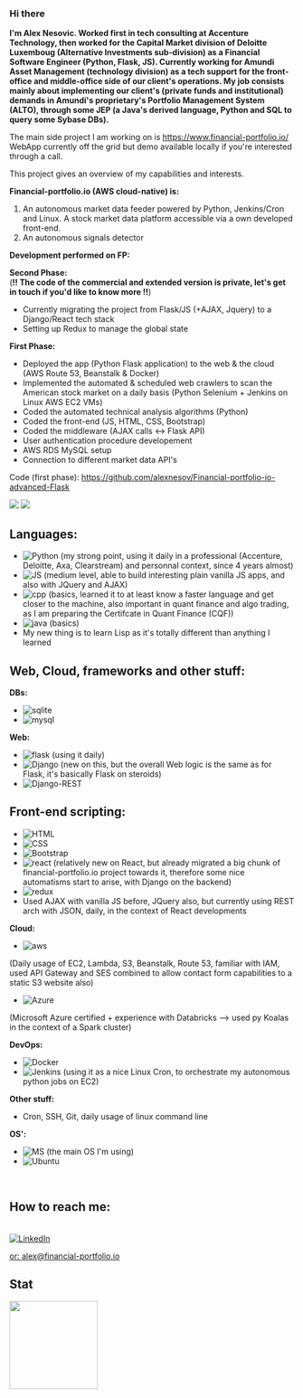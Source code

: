 ### Hi there 

**I'm Alex Nesovic. Worked first in tech consulting at Accenture Technology, then worked for the Capital Market division of Deloitte Luxemboug (Alternative Investments sub-division) as a Financial Software Engineer (Python, Flask, JS). Currently working for Amundi Asset Management (technology division) as a tech support for the front-office and middle-office side of our client's operations. My job consists mainly about implementing our client's (private funds and institutional) demands in Amundi's proprietary's Portfolio Management System (ALTO), through some JEP (a Java's derived language, Python and SQL to query some Sybase DBs).**

The main side project I am working on is https://www.financial-portfolio.io/  <br>
WebApp currently off the grid but demo available locally if you're interested through a call.

This project gives an overview of my capabilities and interests.

<b>Financial-portfolio.io (AWS cloud-native) is: </b>
1. An autonomous market data feeder powered by Python, Jenkins/Cron and Linux. A stock market data platform accessible via a own developed front-end.
2. An autonomous signals detector

<b>Development performed on FP: </b>

<b>Second Phase:</b> <br> (**!! The code of the commercial and extended version is private, let's get in touch if you'd like to know more !!**)
- Currently migrating the project from Flask/JS (+AJAX, Jquery) to a Django/React tech stack
- Setting up Redux to manage the global state

<b>First Phase:</b> <br>
- Deployed the app (Python Flask application) to the web & the cloud (AWS Route 53, Beanstalk & Docker)
- Implemented the automated & scheduled web crawlers to scan the American stock market on a daily basis (Python Selenium + Jenkins on Linux AWS EC2 VMs)
- Coded the automated technical analysis algorithms (Python)
- Coded the front-end (JS, HTML, CSS, Bootstrap)
- Coded the middleware (AJAX calls <-> Flask API)
- User authentication procedure developement
- AWS RDS MySQL setup 
- Connection to different market data API's

Code (first phase): https://github.com/alexnesov/Financial-portfolio-io-advanced-Flask

<img src="https://github.com/alexnesov/Financial-portfolio-advanced/blob/main/SV/static/hexagon_aws.png">
<img src="https://github.com/alexnesov/Get-the-signals/blob/8dab1ac794c2fe0524169f6ca1cd316cad621bf1/SV/static/dash.png">


## Languages:
- <img alt="Python" src="https://img.shields.io/badge/Python-3776AB?style=for-the-badge&logo=python&logoColor=white"/> (my strong point, using it daily in a professional (Accenture, Deloitte, Axa, Clearstream) and personnal context, since 4 years almost)
- <img alt="JS" src="https://img.shields.io/badge/JavaScript-F7DF1E?style=for-the-badge&logo=javascript&logoColor=black"/> (medium level, able to build interesting plain vanilla JS apps, and also with JQuery and AJAX)
- <img alt="cpp" src="https://img.shields.io/badge/C%2B%2B-00599C?style=for-the-badge&logo=c%2B%2B&logoColor=white"/> (basics, learned it to at least know a faster language and get closer to the machine, also important in quant finance and algo trading, as I am preparing the Certifcate in Quant Finance (CQF))
- <img alt="java" src="https://img.shields.io/badge/Java-ED8B00?style=for-the-badge&logo=java&logoColor=white"/> (basics)
- My new thing is to learn Lisp as it's totally different than anything I learned


## Web, Cloud, frameworks and other stuff:
<b>DBs: </b>
- <img alt="sqlite" src="https://img.shields.io/badge/SQLite-07405E?style=for-the-badge&logo=sqlite&logoColor=white"/>
- <img alt="mysql" src="https://img.shields.io/badge/MySQL-00000F?style=for-the-badge&logo=mysql&logoColor=white"/>

<b>Web: </b>
- <img alt="flask" src="https://img.shields.io/badge/Flask-000000?style=for-the-badge&logo=flask&logoColor=white"/> (using it daily)
- <img alt="Django" src="https://img.shields.io/badge/Django-092E20?style=for-the-badge&logo=django&logoColor=green"/> (new on this, but the overall Web logic is the same as for Flask, it's basically Flask on steroids)
- <img alt="Django-REST" src="https://img.shields.io/badge/DJANGO-REST-ff1709?style=for-the-badge&logo=django&logoColor=white&color=ff1709&labelColor=gray"/>

## Front-end scripting:
- <img alt="HTML" src="https://img.shields.io/badge/HTML-239120?style=for-the-badge&logo=html5&logoColor=white"/>
- <img alt="CSS" src="https://img.shields.io/badge/CSS-239120?&style=for-the-badge&logo=css3&logoColor=white"/>
- <img alt="Bootstrap" src="https://img.shields.io/badge/Bootstrap-563D7C?style=for-the-badge&logo=bootstrap&logoColor=white"/>
- <img alt="react" src="https://img.shields.io/badge/React-20232A?style=for-the-badge&logo=react&logoColor=61DAFB"/> (relatively new on React, but already migrated a big chunk of financial-portfolio.io project towards it, therefore some nice automatisms start to arise, with Django on the backend)
- <img alt="redux" src="https://img.shields.io/badge/Redux-593D88?style=for-the-badge&logo=redux&logoColor=white"/> 
- Used AJAX with vanilla JS before, JQuery also, but currently using REST arch with JSON, daily, in the context of React developments

<b>Cloud: </b>

- <img alt="aws" src="https://img.shields.io/badge/Amazon_AWS-FF9900?style=for-the-badge&logo=amazonaws&logoColor=white"/>
(Daily usage of EC2, Lambda, S3, Beanstalk, Route 53, familiar with IAM, used API Gateway and SES combined to allow contact form capabilities to a static S3 website also) 
- <img alt="Azure" src="https://img.shields.io/badge/microsoft%20azure-0089D6?style=for-the-badge&logo=microsoft-azure&logoColor=white"/>
(Microsoft Azure certified + experience with Databricks --> used py Koalas in the context of a Spark cluster)

<b>DevOps: </b>
- <img alt="Docker" src="https://img.shields.io/badge/Docker-2CA5E0?style=for-the-badge&logo=docker&logoColor=white"/>
- <img alt="Jenkins" src="https://img.shields.io/badge/Jenkins-D24939?style=for-the-badge&logo=Jenkins&logoColor=white"/> (using it as a nice Linux Cron, to orchestrate my autonomous python jobs on EC2)

<b>Other stuff: </b>

- Cron, SSH, Git, daily usage of linux command line

<b>OS': </b>
- <img alt="MS" src="https://img.shields.io/badge/Ubuntu-E95420?style=for-the-badge&logo=ubuntu&logoColor=white"/> (the main OS I'm using)
- <img alt="Ubuntu" src="https://img.shields.io/badge/Windows-0078D6?style=for-the-badge&logo=windows&logoColor=white"/>


<br>

## How to reach me: 

<br>
<a href="https://www.linkedin.com/in/alexandre-nesovic-627004144">
<img alt="LinkedIn" src="https://img.shields.io/badge/LinkedIn-0077B5?style=for-the-badge&logo=linkedin&logoColor=white"/>

or: alex@financial-portfolio.io

## Stat
<img src="https://github-readme-stats.vercel.app/api?username=alexnesov&&show_icons=true&title_color=ffffff&icon_color=a4c639&text_color=daf7dc&bg_color=151515&count_private=true&hide=issues" height="156">
  
 


